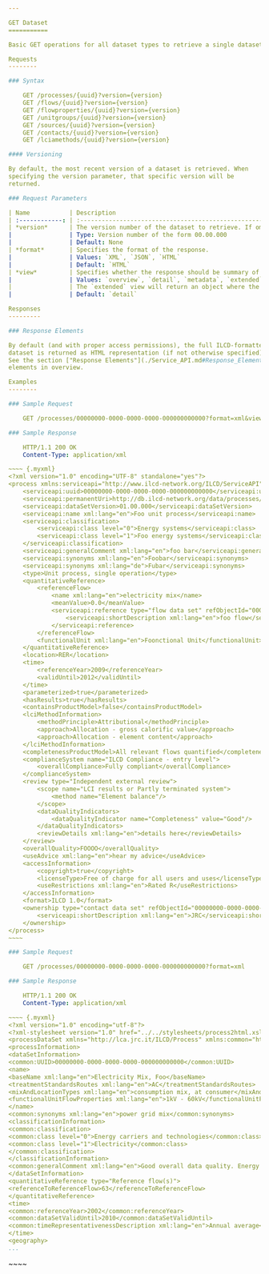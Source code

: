 ```yaml
---

GET Dataset
===========

Basic GET operations for all dataset types to retrieve a single dataset

Requests
--------

### Syntax

    GET /processes/{uuid}?version={version}
    GET /flows/{uuid}?version={version}
    GET /flowproperties/{uuid}?version={version}
    GET /unitgroups/{uuid}?version={version}
    GET /sources/{uuid}?version={version}
    GET /contacts/{uuid}?version={version}
    GET /lciamethods/{uuid}?version={version}

#### Versioning

By default, the most recent version of a dataset is retrieved. When
specifying the version parameter, that specific version will be
returned.

### Request Parameters

| Name           | Description                                               |
| :------------: | :-------------------------------------------------------- |
| *version*      | The version number of the dataset to retrieve. If omitted, always the most recent version is retrieved.|
|                | Type: Version number of the form 00.00.000                |
|                | Default: None                                             |
| *format*       | Specifies the format of the response.                     |
|                | Values: `XML`, `JSON`, `HTML`                             |
|                | Default: `HTML`                                           |
| *view*         | Specifies whether the response should be summary of the dataset, the entire dataset or just the metadata section.  |
|                | Values: `overview`, `detail`, `metadata`, `extended` (the value `full` as the equivalent for `detail` in previous versions has been deprecated) |
|                | The `extended` view will return an object where the flow and flow property links have been resolved and the corresponding information is included inline. It is currently only available for the process dataset and the JSON format. |
|                | Default: `detail`                                         |

Responses
---------

### Response Elements

By default (and with proper access permissions), the full ILCD-formatted
dataset is returned as HTML representation (if not otherwise specified).
See the section ["Response Elements"](./Service_API.md#Response_Elements) for response
elements in overview.

Examples
--------

### Sample Request

    GET /processes/00000000-0000-0000-0000-000000000000?format=xml&view=overview

### Sample Response

    HTTP/1.1 200 OK
    Content-Type: application/xml

~~~~ {.myxml}
<?xml version="1.0" encoding="UTF-8" standalone="yes"?>
<process xmlns:serviceapi="http://www.ilcd-network.org/ILCD/ServiceAPI" xmlns:xlink="http://www.w3.org/1999/xlink" xmlns="http://www.ilcd-network.org/ILCD/ServiceAPI/Process" xmlns:flow="http://www.ilcd-network.org/ILCD/ServiceAPI/Flow" xmlns:flowProperty="http://www.ilcd-network.org/ILCD/ServiceAPI/FlowProperty" xmlns:unitGroup="http://www.ilcd-network.org/ILCD/ServiceAPI/UnitGroup" xmlns:lciamethod="http://www.ilcd-network.org/ILCD/ServiceAPI/LCIAMethod" xmlns:source="http://www.ilcd-network.org/ILCD/ServiceAPI/Source" xmlns:contact="http://www.ilcd-network.org/ILCD/ServiceAPI/Contact" serviceapi:accessRestricted="true">
    <serviceapi:uuid>00000000-0000-0000-0000-000000000000</serviceapi:uuid>
    <serviceapi:permanentUri>http://db.ilcd-network.org/data/processes/processtest</serviceapi:permanentUri>
    <serviceapi:dataSetVersion>01.00.000</serviceapi:dataSetVersion>
    <serviceapi:name xml:lang="en">Foo unit process</serviceapi:name>
    <serviceapi:classification>
        <serviceapi:class level="0">Energy systems</serviceapi:class>
        <serviceapi:class level="1">Foo energy systems</serviceapi:class>
    </serviceapi:classification>
    <serviceapi:generalComment xml:lang="en">foo bar</serviceapi:generalComment>
    <serviceapi:synonyms xml:lang="en">Foobar</serviceapi:synonyms>
    <serviceapi:synonyms xml:lang="de">Fubar</serviceapi:synonyms>
    <type>Unit process, single operation</type>
    <quantitativeReference>
        <referenceFlow>
            <name xml:lang="en">electricity mix</name>
            <meanValue>0.0</meanValue>
            <serviceapi:reference type="flow data set" refObjectId="00000000-0000-0000-0000-000000000000">
                <serviceapi:shortDescription xml:lang="en">foo flow</serviceapi:shortDescription>
            </serviceapi:reference>
        </referenceFlow>
        <functionalUnit xml:lang="en">Foonctional Unit</functionalUnit>
    </quantitativeReference>
    <location>RER</location>
    <time>
        <referenceYear>2009</referenceYear>
        <validUntil>2012</validUntil>
    </time>
    <parameterized>true</parameterized>
    <hasResults>true</hasResults>
    <containsProductModel>false</containsProductModel>
    <lciMethodInformation>
        <methodPrinciple>Attributional</methodPrinciple>
        <approach>Allocation - gross calorific value</approach>
        <approach>Allocation - element content</approach>
    </lciMethodInformation>
    <completenessProductModel>All relevant flows quantified</completenessProductModel>
    <complianceSystem name="ILCD Compliance - entry level">
        <overallCompliance>Fully compliant</overallCompliance>
    </complianceSystem>
    <review type="Independent external review">
        <scope name="LCI results or Partly terminated system">
            <method name="Element balance"/>
        </scope>
        <dataQualityIndicators>
            <dataQualityIndicator name="Completeness" value="Good"/>
        </dataQualityIndicators>
        <reviewDetails xml:lang="en">details here</reviewDetails>
    </review>
    <overallQuality>FOOOO</overallQuality>
    <useAdvice xml:lang="en">hear my advice</useAdvice>
    <accessInformation>
        <copyright>true</copyright>
        <licenseType>Free of charge for all users and uses</licenseType>
        <useRestrictions xml:lang="en">Rated R</useRestrictions>
    </accessInformation>
    <format>ILCD 1.0</format>
    <ownership type="contact data set" refObjectId="00000000-0000-0000-0000-000000000000">
        <serviceapi:shortDescription xml:lang="en">JRC</serviceapi:shortDescription>
    </ownership>
</process>
~~~~

### Sample Request

    GET /processes/00000000-0000-0000-0000-000000000000?format=xml

### Sample Response

    HTTP/1.1 200 OK
    Content-Type: application/xml

~~~~ {.myxml}
<?xml version="1.0" encoding="utf-8"?>
<?xml-stylesheet version="1.0" href="../../stylesheets/process2html.xsl" type="text/xsl"?>
<processDataSet xmlns="http://lca.jrc.it/ILCD/Process" xmlns:common="http://lca.jrc.it/ILCD/Common" locations="../ILCDLocations.xml" version="1.1">
<processInformation>
<dataSetInformation>
<common:UUID>00000000-0000-0000-0000-000000000000</common:UUID>
<name>
<baseName xml:lang="en">Electricity Mix, Foo</baseName>
<treatmentStandardsRoutes xml:lang="en">AC</treatmentStandardsRoutes>
<mixAndLocationTypes xml:lang="en">consumption mix, at consumer</mixAndLocationTypes>
<functionalUnitFlowProperties xml:lang="en">1kV - 60kV</functionalUnitFlowProperties>
</name>
<common:synonyms xml:lang="en">power grid mix</common:synonyms>
<classificationInformation>
<common:classification>
<common:class level="0">Energy carriers and technologies</common:class>
<common:class level="1">Electricity</common:class>
</common:classification>
</classificationInformation>
<common:generalComment xml:lang="en">Good overall data quality. Energy carrier mix information based on official statistical information including import/export. Detailed power plant models were used, which combine measured emissions plus calculated values for not measured emissions of e.g. organics or heavy metals. Energy carrier extraction and processing data is of sufficient to good (e.g. refinery) data quality. Inventory is partly based on primary industry data, partly on secondary literature data.</common:generalComment>
</dataSetInformation>
<quantitativeReference type="Reference flow(s)">
<referenceToReferenceFlow>63</referenceToReferenceFlow>
</quantitativeReference>
<time>
<common:referenceYear>2002</common:referenceYear>
<common:dataSetValidUntil>2010</common:dataSetValidUntil>
<common:timeRepresentativenessDescription xml:lang="en">Annual average</common:timeRepresentativenessDescription>
</time>
<geography>
...
```

</processDataSet>
~~~~

